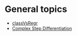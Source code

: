 # General topics

* [classVsRegr](./classVsRegr.md)
* [Complex Step Differentiation](./complexStepDiff.md)


